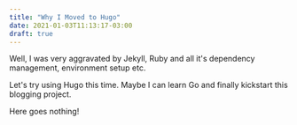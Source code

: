 ```yaml
---
title: "Why I Moved to Hugo"
date: 2021-01-03T11:13:17-03:00
draft: true
---
```


Well, I was very aggravated by Jekyll, Ruby and all it's dependency management, environment setup etc. 

Let's try using Hugo this time. Maybe I can learn Go and finally kickstart this blogging project.

Here goes nothing!
